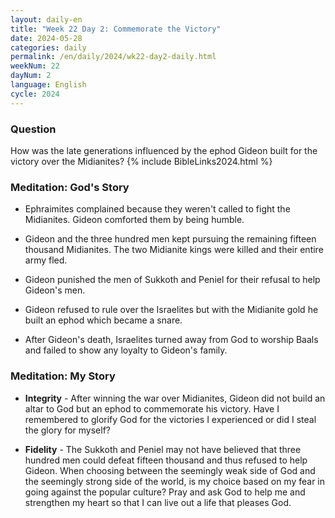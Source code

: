 ```yaml
---
layout: daily-en
title: "Week 22 Day 2: Commemorate the Victory"
date: 2024-05-28
categories: daily
permalink: /en/daily/2024/wk22-day2-daily.html
weekNum: 22
dayNum: 2
language: English
cycle: 2024
---
```

### Question     
How was the late generations influenced by the ephod Gideon built for the victory over the Midianites?
{% include BibleLinks2024.html %} 

### Meditation: God's Story   
+ Ephraimites complained because they weren't called to fight the Midianites. Gideon comforted them by being humble. 

+ Gideon and the three hundred men kept pursuing the remaining fifteen thousand Midianites. The two Midianite kings were killed and their entire army fled. 

+ Gideon punished the men of Sukkoth and Peniel for their refusal to help Gideon's men. 

+ Gideon refused to rule over the Israelites but with the Midianite gold he built an ephod which became a snare. 

+ After Gideon's death, Israelites turned away from God to worship Baals and failed to show any loyalty to Gideon's family. 

### Meditation: My Story   
+ **Integrity** - After winning the war over Midianites, Gideon did not build an altar to God but an ephod to commemorate his victory. Have I remembered to glorify God for the victories I experienced or did I steal the glory for myself? 

+ **Fidelity** - The Sukkoth and Peniel may not have believed that three hundred men could defeat fifteen thousand and thus refused to help Gideon. When choosing between the seemingly weak side of God and the seemingly strong side of the world, is my choice based on my fear in going against the popular culture? Pray and ask God to help me and strengthen my heart so that I can live out a life that pleases God.
